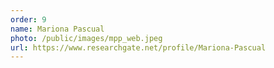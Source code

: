 ```yaml
---
order: 9
name: Mariona Pascual
photo: /public/images/mpp_web.jpeg
url: https://www.researchgate.net/profile/Mariona-Pascual
---
```


